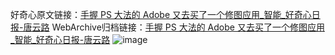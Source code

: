 好奇心原文链接：[手握 PS 大法的 Adobe 又去买了一个修图应用_智能_好奇心日报-唐云路](https://www.qdaily.com/articles/2522.html)
WebArchive归档链接：[手握 PS 大法的 Adobe 又去买了一个修图应用_智能_好奇心日报-唐云路](http://web.archive.org/web/20190623151154/https://www.qdaily.com/articles/2522.html)
![image](http://ww3.sinaimg.cn/large/007d5XDpgy1g3vc55feymj30u02nj1kx)